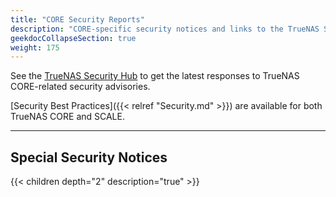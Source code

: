 ```yaml
---
title: "CORE Security Reports"
description: "CORE-specific security notices and links to the TrueNAS Security Hub."
geekdocCollapseSection: true
weight: 175
---
```


See the [TrueNAS Security Hub](https://security.truenas.com/) to get the latest responses to TrueNAS CORE-related security advisories.

[Security Best Practices]({{< relref "Security.md" >}}) are available for both TrueNAS CORE and SCALE.

---

## Special Security Notices

{{< children depth="2" description="true" >}}
